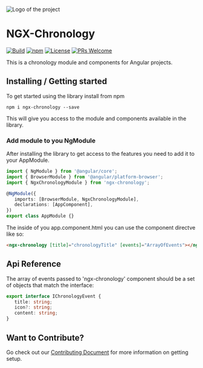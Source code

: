 ![Logo of the project](./images/logo.sample.png)

# NGX-Chronology

[![Build](https://img.shields.io/travis/JR33D/ngx-chronology.svg)](https://travis-ci.org/JR33D/ngx-chronology)
[![npm](https://img.shields.io/npm/v/ngx-chronology.svg)](https://www.npmjs.com/package/ngx-chronology)
[![License](https://img.shields.io/badge/License-Unlicense-blue.svg)](https://github.com/your/your-project/blob/master/LICENSE)
[![PRs Welcome](https://img.shields.io/badge/PRs-welcome-brightgreen.svg)](http://makeapullrequest.com)

This is a chronology module and components for Angular projects.

## Installing / Getting started

To get started using the library install from npm

```shell
npm i ngx-chronology --save
```

This will give you access to the module and components available in the library.

### Add module to you NgModule

After installing the library to get access to the features you need to add it to your AppModule.

```ts
import { NgModule } from '@angular/core';
import { BrowserModule } from '@angular/platform-browser';
import { NgxChronologyModule } from 'ngx-chronology';

@NgModule({
   imports: [BrowserModule, NgxChronologyModule],
   declarations: [AppComponent],
})
export class AppModule {}
```

The inside of you app.component.html you can use the component directve like so:

```html
<ngx-chronology [title]="chronologyTitle" [events]="ArrayOfEvents"></ngx-chronology>
```

## Api Reference

The array of events passed to 'ngx-chronology' component should be a set of objects that match the interface:

```ts
export interface IChronologyEvent {
   title: string;
   icon?: string;
   content: string;
}
```

## Want to Contribute?

Go check out our [Contributing Document](/Contribute.md) for more information on getting setup.

